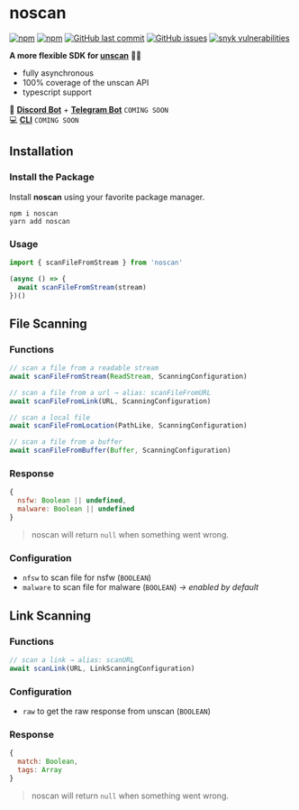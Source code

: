 # noscan

[![npm](https://img.shields.io/npm/v/noscan)](https://www.npmjs.com/package/noscan)
[![npm](https://img.shields.io/npm/dt/noscan)](https://www.npmjs.com/package/noscan)
[![GitHub last commit](https://img.shields.io/github/last-commit/azurystudios/noscan)](https://github.com/azurystudios/noscan)
[![GitHub issues](https://img.shields.io/github/issues-raw/azurystudios/noscan)](https://github.com/azurystudios/noscan/issues)
[![snyk vulnerabilities](https://snyk.io/test/github/azurystudios/noscan/badge.svg)](https://snyk.io/test/github/azurystudios/noscan)

**A more flexible SDK for [unscan](https://unscan.co)** 🔞🔎

- fully asynchronous
- 100% coverage of the unscan API
- typescript support

🤖 [**Discord Bot**](https://github.com/noscanjs/discord) + [**Telegram Bot**](https://github.com/noscanjs/discord) `COMING SOON`      
💻 [**CLI**](https://github.com/noscanjs/cli) `COMING SOON`

## Installation

### Install the Package

Install **noscan** using your favorite package manager.

```sh-session
npm i noscan
yarn add noscan
```

### Usage

```js
import { scanFileFromStream } from 'noscan'

(async () => {
  await scanFileFromStream(stream)
})()
```

## File Scanning

### Functions

```js
// scan a file from a readable stream
await scanFileFromStream(ReadStream, ScanningConfiguration)

// scan a file from a url → alias: scanFileFromURL
await scanFileFromLink(URL, ScanningConfiguration)

// scan a local file
await scanFileFromLocation(PathLike, ScanningConfiguration)

// scan a file from a buffer
await scanFileFromBuffer(Buffer, ScanningConfiguration)
```

### Response

```js
{
  nsfw: Boolean || undefined,
  malware: Boolean || undefined
}
```

> noscan will return `null` when something went wrong.

### Configuration

- `nfsw` to scan file for nsfw (`BOOLEAN`)
- `malware` to scan file for malware (`BOOLEAN`) *→ enabled by default*

## Link Scanning

### Functions

```js
// scan a link → alias: scanURL
await scanLink(URL, LinkScanningConfiguration)
```

### Configuration

- `raw` to get the raw response from unscan (`BOOLEAN`)

### Response

```js
{
  match: Boolean,
  tags: Array
}
```

> noscan will return `null` when something went wrong.

